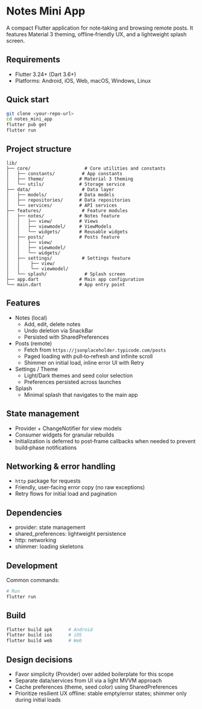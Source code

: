 # Notes Mini App

A compact Flutter application for note‑taking and browsing remote posts. It features Material 3 theming, offline‑friendly UX, and a lightweight splash screen.

## Requirements

- Flutter 3.24+ (Dart 3.6+)
- Platforms: Android, iOS, Web, macOS, Windows, Linux

## Quick start

```bash
git clone <your-repo-url>
cd notes_mini_app
flutter pub get 
flutter run
```

## Project structure

```
lib/
├── core/                    # Core utilities and constants
│   ├── constants/          # App constants
│   ├── theme/             # Material 3 theming
│   └── utils/             # Storage service
├── data/                   # Data layer
│   ├── models/            # Data models
│   ├── repositories/      # Data repositories
│   └── services/          # API services
├── features/               # Feature modules
│   ├── notes/             # Notes feature
│   │   ├── view/          # Views
│   │   ├── viewmodel/     # ViewModels
│   │   └── widgets/       # Reusable widgets
│   ├── posts/             # Posts feature
│   │   ├── view/
│   │   ├── viewmodel/
│   │   └── widgets/
│   ├── settings/           # Settings feature
│   │    ├── view/
│   │    └── viewmodel/
│   └── splash/              # Splash screen
├── app.dart               # Main app configuration
└── main.dart              # App entry point
```

## Features

- Notes (local)
  - Add, edit, delete notes
  - Undo deletion via SnackBar
  - Persisted with SharedPreferences
- Posts (remote)
  - Fetch from `https://jsonplaceholder.typicode.com/posts`
  - Paged loading with pull‑to‑refresh and infinite scroll
  - Shimmer on initial load, inline error UI with Retry
- Settings / Theme
  - Light/Dark themes and seed color selection
  - Preferences persisted across launches
- Splash
  - Minimal splash that navigates to the main app

## State management

- Provider + ChangeNotifier for view models
- Consumer widgets for granular rebuilds
- Initialization is deferred to post‑frame callbacks when needed to prevent build‑phase notifications

## Networking & error handling

- `http` package for requests
- Friendly, user‑facing error copy (no raw exceptions)
- Retry flows for initial load and pagination

## Dependencies

- provider: state management
- shared_preferences: lightweight persistence
- http: networking
- shimmer: loading skeletons

## Development

Common commands:

```bash
# Run
flutter run 
```

## Build

```bash
flutter build apk      # Android
flutter build ios      # iOS
flutter build web      # Web
```

## Design decisions

- Favor simplicity (Provider) over added boilerplate for this scope
- Separate data/services from UI via a light MVVM approach
- Cache preferences (theme, seed color) using SharedPreferences
- Prioritize resilient UX offline: stable empty/error states; shimmer only during initial loads


